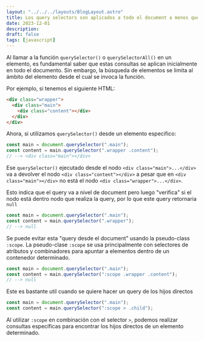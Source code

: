 ```yaml
---
layout: "../../../layouts/BlogLayout.astro"
title: Los query selectors son aplicados a todo el document a menos que se use :scope
date: 2023-12-01
description: 
draft: false
tags: [javascript]
---
```


Al llamar a la función `querySelector()` o `querySelectorAll()` en un elemento, es fundamental saber que estas consultas se aplican inicialmente en todo el documento. Sin embargo, la búsqueda de elementos se limita al ámbito del elemento desde el cual se invoca la función.

Por ejemplo, si tenemos el siguiente HTML:

```html
<div class="wrapper">
  <div class="main">
    <div class="content"></div>
  </div>
</div>
```

Ahora, si utilizamos `querySelector()` desde un elemento especifico:

```js
const main = document.querySelector(".main");
const content = main.querySelector(".wrapper .content");
// --> <div class="main"></div>
```

Ese `querySelector()` ejecutado desde el nodo `<div class="main">...</div>` va a devolver el nodo `<div class="content"></div>` a pesar que en `<div class="main"></div>` no está el nodo `<div class="wrapper">...</div>`.

Esto indica que el query va a nivel de document pero luego "verifica" si el nodo está dentro nodo que realiza la query, por lo que este query retornaria `null`

```js
const main = document.querySelector(".main");
const content = main.querySelector(".wrapper");
// --> null
```

Se puede evitar esta "query desde el document" usando la pseudo-class `:scope`. La pseudo-clase `:scope` se usa principalmente con selectores de atributos y combinadores para apuntar a elementos dentro de un contenedor determinado.

```js
const main = document.querySelector(".main");
const content = main.querySelector(":scope .wrapper .content");
// --> null
```

Este es bastante util cuando se quiere hacer un query de los hijos directos

```js
const main = document.querySelector(".main");
const content = main.querySelector(":scope > .child");
```

Al utilizar `:scope` en combinación con el selector `>`, podemos realizar consultas específicas para encontrar los hijos directos de un elemento determinado.
